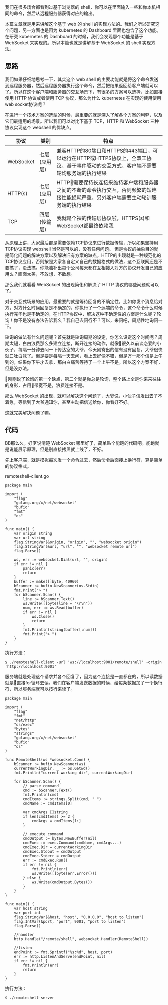 我们在很多场合都看到过基于浏览器的 shell，你可以在里面输入一些和你本机相同的命令，然后从远程服务器获得对应的输出。

本篇文章就是用来讲解这个基于 web 的 shell 的实现方法的。我们之所以研究这个问题，另一方面也是因为 kubernetes 的 Dashboard 里面也包含了这个功能。
在研究 kubernetes 的 Dashboard 的时候，我们会发现那个功能是基于 WebSocket 来实现的。所以本篇也就是讲解基于 WebSocket 的 shell 实现方法。

## 思路

我们如果仔细地思考一下，其实这个 web shell 的主要功能就是将这个命令发送到远程服务器，然后远程服务器执行这个命令，然后把结果返回给客户端就可以了。所以在这个客户端和服务器的交互场景下，有很多的方案可以选择，比如直接使用 HTTP 协议或者使用 TCP 协议，那么为什么 kubernetes 在实现的使用使用 web socket协议呢？

在进行一个技术方案的选型的时候，最重要的就是深入了解各个方案的利弊，以及它们最适用的场景。所以我们可以对比下基于 TCP，HTTP 和 WebSocket 三种协议实现这个 webshell 的优缺点。

|协议|类别|特点|
|---|---|---|
|WebSocket|七层(应用层)|兼容HTTP的80端口和HTTPS的443端口，可以运行在HTTP或HTTPS协议上，全双工协议，基于事件驱动的交互方式，客户端不需要轮询服务端的执行结果|
|HTTP(s)|七层(应用层)|HTTP需要保持长连接来维持客户端和服务器之间的不断的命令执行交互，否则频繁的短连接性能损耗严重，另外客户端需要主动轮训服务端的执行结果|
|TCP|四层(传输层)|我就是个裸的传输层协议啦，HTTPS(s)和WebSocket都最终依赖我|


从原理上讲，大家最后都是需要依赖TCP协议来进行数据传输，所以如果坚持用TCP协议实现 webshell 当然是可以的，没有任何问题。
但是协议的抽象目的就是简化问题的解决方案以及解决旧有方案的缺点，HTTP的出现就是一种规范化的TCP协议应用，否则按照大家各自定义自己的数据格式的做法，这个互联网还是不要搞了，没法搞。你能脑补出每个公司每天都在互相接入对方的协议开发自己的应用么？画面太美，不敢想，不敢想。

那么我们就看看 WebSokcet 的出现简化和解决了 HTTP 协议的哪些问题就可以了。

对于交互式场景的应用，最重要的就是等待回复的不确定性，比如你发个消息给对方，对方什么时候回复是不确定的，你执行了一个远端的命令，这个命令什么时候执行完毕也是不确定的，在HTTP协议中，解决这种不确定性的方案是什么呢？轮询！你不是没有办法告诉我么？我自己去问行不？可以，来问吧，周期性地询问一下。

轮询的做法有什么问题呢？首先就是轮询周期的设定，你怎么设定这个时间呢？周期太短，白白浪费那么多建立连接，断开连接的动作，就像很久以前谈恋爱的小伙子，每隔一分钟去问一下传达室的大爷，今天刚寄出的信有没有回复。大爷很快就口吐白沫了。但是要是每隔一天去问，看上去好像不错，但是万一那个信是上午到的，结果你下午才去拿，那白白痛苦等待了一个上午不是。所以这个方案不好，但是没办法。

刚刚说了轮询的第一个缺点，第二个就是你总是轮询，整个路上全是你来来往往的身影，占用带宽不是，浪费连接不是。

那么 WebSocket 的出现，就可以解决这个问题了，大爷说，小伙子信发出去了不着急，等信到了大爷通知你，甚至主动把信送给你，你看好不好。

这就完美解决问题了嘛。

## 代码

BB那么久，好歹说清楚 WebSocket 哪里好了，简单贴个能跑的代码吧。能跑就是说能展示原理，但是别直接拷贝就上线了，不好。

先上客户端，就是模拟每次发一个命令过去，然后命令后面接上换行符，算是简单的协议格式。


remoteshell-client.go

```
package main

import (
	"flag"
	"golang.org/x/net/websocket"
	"bufio"
	"fmt"
	"os"
)

func main() {
	var origin string
	var url string
	flag.StringVar(&origin, "origin", "", "websocket origin")
	flag.StringVar(&url, "url", "", "websocket remote url")
	flag.Parse()

	ws, err := websocket.Dial(url, "", origin)
	if err != nil {
		panic(err)
		return
	}
	buffer := make([]byte, 40960)
	bScanner := bufio.NewScanner(os.Stdin)
	fmt.Print("> ")
	for bScanner.Scan() {
		line := bScanner.Text()
		ws.Write([]byte(line + "\r\n"))
		num, err := ws.Read(buffer)
		if err != nil {
			ws.Close()
			return
		}
		fmt.Println(string(buffer[:num]))
		fmt.Print("> ")
	}
}
```

执行方法：

```
$ ./remoteshell-client -url 'ws://localhost:9001/remote/shell' -origin 'http://localhost:9001'
```

服务端就是处理这个请求并各个回复了，因为这个连接是一直都在的，所以读数据就是直接for循环去读。我们在客户端发送数据的时候，给每条数据加了一个换行符，所以服务端就可以按行来读了。

```
package main

import (
	"flag"
	"fmt"
	"net/http"
	"os/exec"
	"bytes"
	"strings"
	"golang.org/x/net/websocket"
	"bufio"
	"os"
)

func RemoteShell(ws *websocket.Conn) {
	bScanner := bufio.NewScanner(ws)
	currentWorkingDir, _ := os.Getwd()
	fmt.Println("current working dir", currentWorkingDir)

	for bScanner.Scan() {
		// parse command
		cmd := bScanner.Text()
		fmt.Println(cmd)
		cmdItems := strings.Split(cmd, " ")
		cmdName := cmdItems[0]

		var cmdArgs []string
		if len(cmdItems) >= 2 {
			cmdArgs = cmdItems[1:]
		}

		// execute command
		cmdOutput := bytes.NewBuffer(nil)
		cmdExec := exec.Command(cmdName, cmdArgs...)
		cmdExec.Dir = currentWorkingDir
		cmdExec.Stdout = cmdOutput
		cmdExec.Stderr = cmdOutput
		err := cmdExec.Run()
		if err != nil {
			fmt.Println(err)
			ws.Write([]byte(err.Error()))
		} else {
			ws.Write(cmdOutput.Bytes())
		}
	}
}

func main() {
	var host string
	var port int
	flag.StringVar(&host, "host", "0.0.0.0", "host to listen")
	flag.IntVar(&port, "port", 9001, "port to listen")
	flag.Parse()

	//handler
	http.Handle("/remote/shell", websocket.Handler(RemoteShell))

	//listen
	endPoint := fmt.Sprintf("%s:%d", host, port)
	err := http.ListenAndServe(endPoint, nil)
	if err != nil {
		fmt.Println(err)
		return
	}
}
```

执行方法：

```
$ ./remoteshell-server 
```